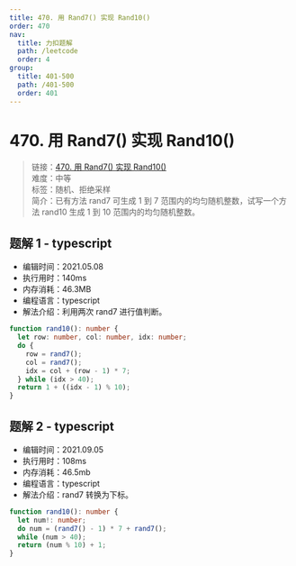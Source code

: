 ```yaml
---
title: 470. 用 Rand7() 实现 Rand10()
order: 470
nav:
  title: 力扣题解
  path: /leetcode
  order: 4
group:
  title: 401-500
  path: /401-500
  order: 401
---
```


# 470. 用 Rand7() 实现 Rand10()

> 链接：[470. 用 Rand7() 实现 Rand10()](https://leetcode-cn.com/problems/implement-rand10-using-rand7/)  
> 难度：中等  
> 标签：随机、拒绝采样  
> 简介：已有方法 rand7 可生成 1 到 7 范围内的均匀随机整数，试写一个方法 rand10 生成 1 到 10 范围内的均匀随机整数。

## 题解 1 - typescript

- 编辑时间：2021.05.08
- 执行用时：140ms
- 内存消耗：46.3MB
- 编程语言：typescript
- 解法介绍：利用两次 rand7 进行值判断。

```typescript
function rand10(): number {
  let row: number, col: number, idx: number;
  do {
    row = rand7();
    col = rand7();
    idx = col + (row - 1) * 7;
  } while (idx > 40);
  return 1 + ((idx - 1) % 10);
}
```

## 题解 2 - typescript

- 编辑时间：2021.09.05
- 执行用时：108ms
- 内存消耗：46.5mb
- 编程语言：typescript
- 解法介绍：rand7 转换为下标。

```typescript
function rand10(): number {
  let num!: number;
  do num = (rand7() - 1) * 7 + rand7();
  while (num > 40);
  return (num % 10) + 1;
}
```
